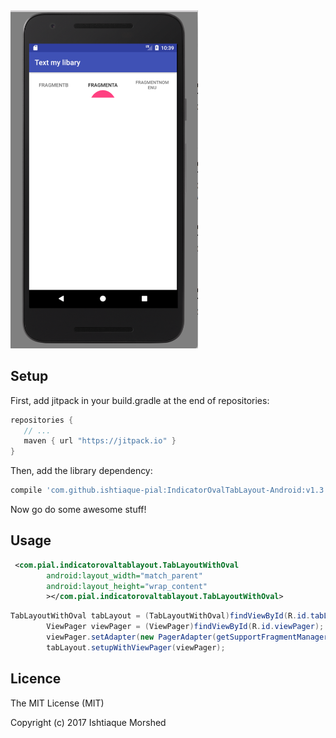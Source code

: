 <img src="https://github.com/ishtiaque-pial/IndicatorOvalTabLayout-Android/blob/master/Image/Screen%20Shot%202017-11-26%20at%2010.39.36%20PM.png" width="300">

Setup
----------------

First, add jitpack in your build.gradle at the end of repositories:
 ```gradle
repositories {
    // ...       
    maven { url "https://jitpack.io" }
}
```

Then, add the library dependency:
```gradle
compile 'com.github.ishtiaque-pial:IndicatorOvalTabLayout-Android:v1.3'
```

Now go do some awesome stuff!

Usage
----------------

```xml
 <com.pial.indicatorovaltablayout.TabLayoutWithOval
        android:layout_width="match_parent"
        android:layout_height="wrap_content"
        ></com.pial.indicatorovaltablayout.TabLayoutWithOval>
```

```java
TabLayoutWithOval tabLayout = (TabLayoutWithOval)findViewById(R.id.tabLayout);
        ViewPager viewPager = (ViewPager)findViewById(R.id.viewPager);
        viewPager.setAdapter(new PagerAdapter(getSupportFragmentManager(), fragments));
        tabLayout.setupWithViewPager(viewPager);
```
Licence
----------------
The MIT License (MIT)

Copyright (c) 2017 Ishtiaque Morshed
